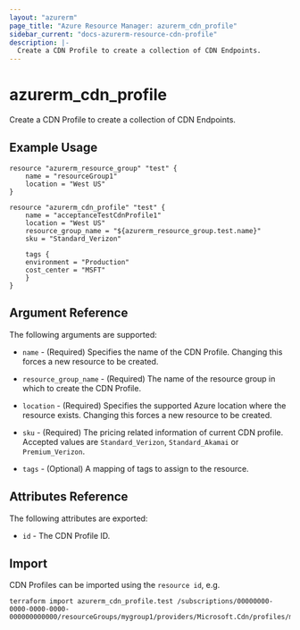 ```yaml
---
layout: "azurerm"
page_title: "Azure Resource Manager: azurerm_cdn_profile"
sidebar_current: "docs-azurerm-resource-cdn-profile"
description: |-
  Create a CDN Profile to create a collection of CDN Endpoints.
---
```


# azurerm\_cdn\_profile

Create a CDN Profile to create a collection of CDN Endpoints.

## Example Usage

```
resource "azurerm_resource_group" "test" {
    name = "resourceGroup1"
    location = "West US"
}

resource "azurerm_cdn_profile" "test" {
    name = "acceptanceTestCdnProfile1"
    location = "West US"
    resource_group_name = "${azurerm_resource_group.test.name}"
    sku = "Standard_Verizon"

    tags {
	environment = "Production"
	cost_center = "MSFT"
    }
}
```

## Argument Reference

The following arguments are supported:

* `name` - (Required) Specifies the name of the CDN Profile. Changing this forces a
    new resource to be created.

* `resource_group_name` - (Required) The name of the resource group in which to
    create the CDN Profile.

* `location` - (Required) Specifies the supported Azure location where the resource exists. Changing this forces a new resource to be created.

* `sku` - (Required) The pricing related information of current CDN profile. Accepted values are `Standard_Verizon`, `Standard_Akamai` or `Premium_Verizon`.

* `tags` - (Optional) A mapping of tags to assign to the resource.

## Attributes Reference

The following attributes are exported:

* `id` - The CDN Profile ID.

## Import

CDN Profiles can be imported using the `resource id`, e.g.

```
terraform import azurerm_cdn_profile.test /subscriptions/00000000-0000-0000-0000-000000000000/resourceGroups/mygroup1/providers/Microsoft.Cdn/profiles/myprofile1
```